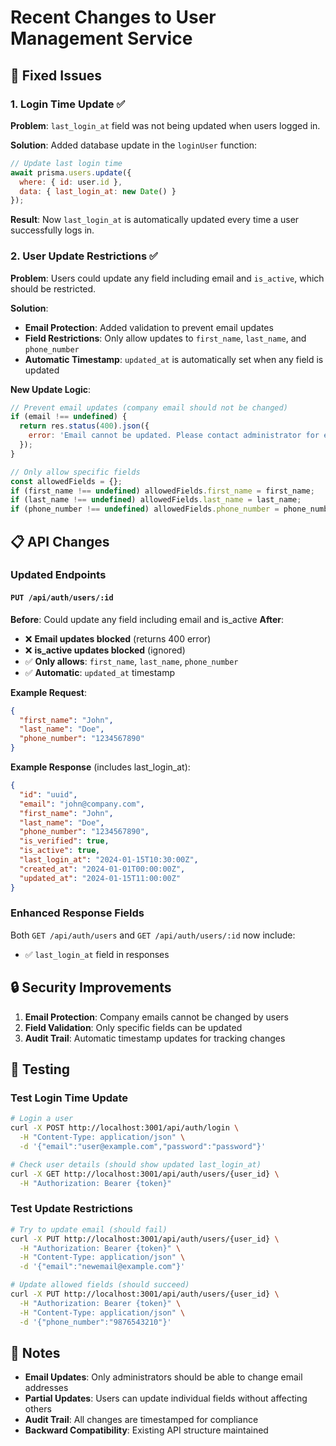# Recent Changes to User Management Service

## 🔧 Fixed Issues

### 1. **Login Time Update** ✅
**Problem**: `last_login_at` field was not being updated when users logged in.

**Solution**: Added database update in the `loginUser` function:
```javascript
// Update last login time
await prisma.users.update({
  where: { id: user.id },
  data: { last_login_at: new Date() }
});
```

**Result**: Now `last_login_at` is automatically updated every time a user successfully logs in.

### 2. **User Update Restrictions** ✅
**Problem**: Users could update any field including email and `is_active`, which should be restricted.

**Solution**: 
- **Email Protection**: Added validation to prevent email updates
- **Field Restrictions**: Only allow updates to `first_name`, `last_name`, and `phone_number`
- **Automatic Timestamp**: `updated_at` is automatically set when any field is updated

**New Update Logic**:
```javascript
// Prevent email updates (company email should not be changed)
if (email !== undefined) {
  return res.status(400).json({ 
    error: 'Email cannot be updated. Please contact administrator for email changes.' 
  });
}

// Only allow specific fields
const allowedFields = {};
if (first_name !== undefined) allowedFields.first_name = first_name;
if (last_name !== undefined) allowedFields.last_name = last_name;
if (phone_number !== undefined) allowedFields.phone_number = phone_number;
```

## 📋 API Changes

### Updated Endpoints

#### `PUT /api/auth/users/:id`
**Before**: Could update any field including email and is_active
**After**: 
- ❌ **Email updates blocked** (returns 400 error)
- ❌ **is_active updates blocked** (ignored)
- ✅ **Only allows**: `first_name`, `last_name`, `phone_number`
- ✅ **Automatic**: `updated_at` timestamp

**Example Request**:
```json
{
  "first_name": "John",
  "last_name": "Doe", 
  "phone_number": "1234567890"
}
```

**Example Response** (includes last_login_at):
```json
{
  "id": "uuid",
  "email": "john@company.com",
  "first_name": "John",
  "last_name": "Doe",
  "phone_number": "1234567890",
  "is_verified": true,
  "is_active": true,
  "last_login_at": "2024-01-15T10:30:00Z",
  "created_at": "2024-01-01T00:00:00Z",
  "updated_at": "2024-01-15T11:00:00Z"
}
```

### Enhanced Response Fields

Both `GET /api/auth/users` and `GET /api/auth/users/:id` now include:
- ✅ `last_login_at` field in responses

## 🔒 Security Improvements

1. **Email Protection**: Company emails cannot be changed by users
2. **Field Validation**: Only specific fields can be updated
3. **Audit Trail**: Automatic timestamp updates for tracking changes

## 🧪 Testing

### Test Login Time Update
```bash
# Login a user
curl -X POST http://localhost:3001/api/auth/login \
  -H "Content-Type: application/json" \
  -d '{"email":"user@example.com","password":"password"}'

# Check user details (should show updated last_login_at)
curl -X GET http://localhost:3001/api/auth/users/{user_id} \
  -H "Authorization: Bearer {token}"
```

### Test Update Restrictions
```bash
# Try to update email (should fail)
curl -X PUT http://localhost:3001/api/auth/users/{user_id} \
  -H "Authorization: Bearer {token}" \
  -H "Content-Type: application/json" \
  -d '{"email":"newemail@example.com"}'

# Update allowed fields (should succeed)
curl -X PUT http://localhost:3001/api/auth/users/{user_id} \
  -H "Authorization: Bearer {token}" \
  -H "Content-Type: application/json" \
  -d '{"phone_number":"9876543210"}'
```

## 📝 Notes

- **Email Updates**: Only administrators should be able to change email addresses
- **Partial Updates**: Users can update individual fields without affecting others
- **Audit Trail**: All changes are timestamped for compliance
- **Backward Compatibility**: Existing API structure maintained 